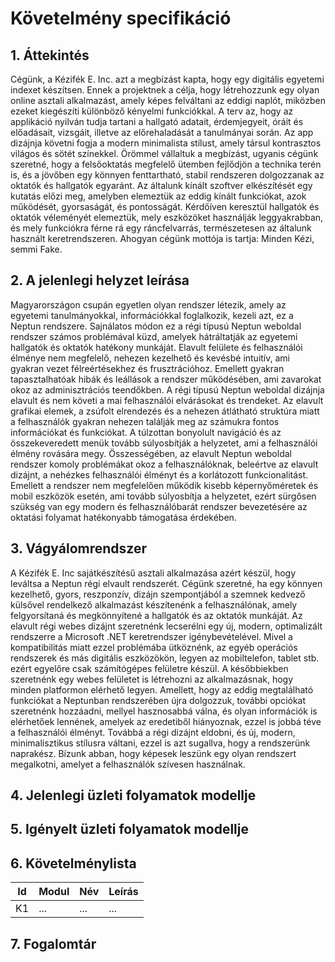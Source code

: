 # Követelmény specifikáció

## 1. Áttekintés

Cégünk, a Kézifék E. Inc. azt a megbízást kapta, hogy egy digitális egyetemi indexet készítsen. Ennek a projektnek a célja, hogy
létrehozzunk egy olyan online asztali alkalmazást, amely képes felváltani az eddigi naplót, miközben ezeket kiegészíti különböző 
kényelmi funkciókkal. A terv az, hogy az applikáció nyilván tudja tartani a  hallgató adatait, érdemjegyeit, óráit és előadásait,
vizsgáit, illetve az előrehaladását a tanulmányai során. Az app dizájnja követni fogja a modern minimalista stílust, amely társul
kontrasztos világos és sötét színekkel. Örömmel vállaltuk a megbízást, ugyanis cégünk szeretné, hogy a felsőoktatás megfelelő ütemben
fejlődjön a technika terén is, és a jövőben egy könnyen fenttartható, stabil rendszeren dolgozzanak az oktatók és hallgatók egyaránt.
Az általunk kínált szoftver elkészítését egy kutatás előzi meg, amelyben elemeztük az eddig kínált funkciókat, azok működését,
gyorsaságát, és pontosságát. Kérdőíven keresztül hallgatók és oktatók véleményét elemeztük, mely eszközöket használják leggyakrabban, és
mely funkciókra férne rá egy ráncfelvarrás, természetesen az általunk használt keretrendszeren. Ahogyan cégünk mottója is tartja: 
Minden Kézi, semmi Fake.

## 2. A jelenlegi helyzet leírása

Magyarországon csupán egyetlen olyan rendszer létezik, amely az egyetemi tanulmányokkal, információkkal foglalkozik, kezeli azt, ez a Neptun rendszere.
Sajnálatos módon ez a régi típusú Neptun weboldal rendszer számos problémával küzd, amelyek hátráltatják az egyetemi hallgatók és oktatók hatékony munkáját.
Elavult felülete és felhasználói élménye nem megfelelő, nehezen kezelhető és kevésbé intuitív, ami gyakran vezet félreértésekhez és frusztrációhoz. Emellett
gyakran tapasztalhatóak hibák és leállások a rendszer működésében, ami zavarokat okoz az adminisztrációs teendőkben. A régi típusú Neptun weboldal dizájnja elavult
és nem követi a mai felhasználói elvárásokat és trendeket. Az elavult grafikai elemek, a zsúfolt elrendezés és a nehezen átlátható struktúra miatt a felhasználók
gyakran nehezen találják meg az számukra fontos információkat és funkciókat. A túlzottan bonyolult navigáció és az összekeveredett menük tovább súlyosbítják a
helyzetet, ami a felhasználói élmény rovására megy. Összességében, az elavult Neptun weboldal rendszer komoly problémákat okoz a felhasználóknak, beleértve az
elavult dizájnt, a nehézkes felhasználói élményt és a korlátozott funkcionalitást. Emellett a rendszer nem megfelelően működik kisebb képernyőméretek és mobil
eszközök esetén, ami tovább súlyosbítja a helyzetet, ezért sürgősen szükség van egy modern és felhasználóbarát rendszer bevezetésére az oktatási folyamat
hatékonyabb támogatása érdekében.

## 3. Vágyálomrendszer

A Kézifék E. Inc sajátkészítésű asztali alkalmazása azért készül, hogy leváltsa a Neptun régi elvault rendszerét. Cégünk szeretné, ha egy könnyen kezelhető, gyors,
reszponzív, dizájn szempontjából a szemnek kedvező külsővel rendelkező alkalmazást készítenénk a felhasználónak, amely felgyorsítaná és megkönnyítené a hallgatók
és az oktatók munkáját. Az elavult régi webes dizájnt szeretnénk lecserélni egy új, modern, optimalizált rendszerre a Microsoft .NET keretrendszer
igénybevételével. Mivel a kompatibilitás miatt ezzel problémába ütköznénk, az egyéb operációs rendszerek és más digitális eszközökön, legyen az mobiltelefon,
tablet stb. ezért egyelőre csak számítógépes felületre készül. A későbbiekben szeretnénk egy webes felületet is létrehozni az alkalmazásnak, hogy minden platformon
elérhető legyen. Amellett, hogy az eddig megtalálható funkciókat a Neptunban rendszerében újra dolgozzuk, további opciókat szeretnénk hozzáadni, mellyel
hasznosabbá válna, és olyan információk is elérhetőek lennének, amelyek az eredetiből hiányoznak, ezzel is jobbá téve a felhasználói élményt. Továbbá a régi
dizájnt eldobni, és új, modern, minimalisztikus stílusra váltani, ezzel is azt sugallva, hogy a rendszerünk naprakész. Bízunk abban, hogy képesek leszünk egy
olyan rendszert megalkotni, amelyet a felhasználók szívesen használnak.

## 4. Jelenlegi üzleti folyamatok modellje

## 5. Igényelt üzleti folyamatok modellje

## 6. Követelménylista

| Id | Modul | Név | Leírás |
| :---: | --- | --- | --- |
| K1 | ... | ... | ... |

## 7. Fogalomtár
